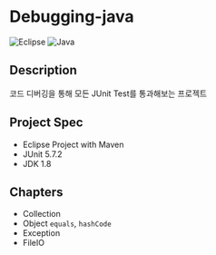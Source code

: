 # Debugging-java

![Eclipse](https://img.shields.io/badge/Eclipse-FE7A16.svg?style=for-the-badge&logo=Eclipse&logoColor=white)
![Java](https://img.shields.io/badge/java-%23ED8B00.svg?style=for-the-badge&logo=openjdk&logoColor=white)

## Description

코드 디버깅을 통해 모든 JUnit Test를 통과해보는 프로젝트

## Project Spec

- Eclipse Project with Maven
- JUnit 5.7.2
- JDK 1.8

## Chapters

- Collection
- Object `equals`, `hashCode`
- Exception
- FileIO
